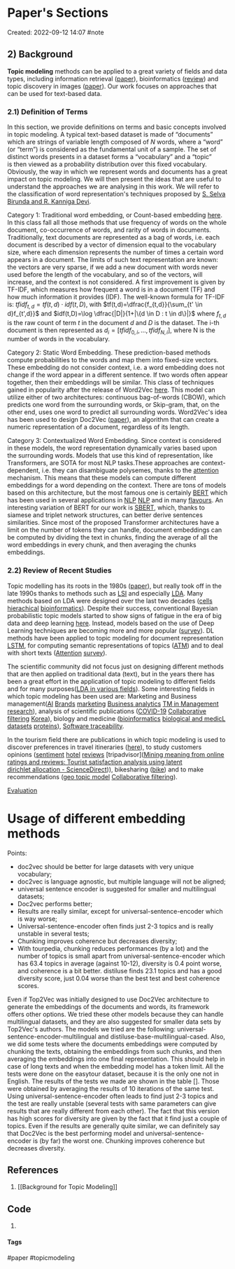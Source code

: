 # Paper's Sections
Created: 2022-09-12 14:07
#note

## 2) Background
**Topic modeling** methods can be applied to a great variety of fields and data types, including information retrieval ([paper](https://maroo.cs.umass.edu/getpdf.php?id=850)), bioinformatics ([review](https://springerplus.springeropen.com/articles/10.1186/s40064-016-3252-8)) and topic discovery in images ([paper](https://ieeexplore.ieee.org/abstract/document/1541280.?casa_token=CuY86UvTQWwAAAAA:Mh1AaYah3cD5a6lZVorn2Qj_OXvg76RosG1rSdVW5INWzq3NWIVYwWdMRZcVZnrxuJDH)). Our work focuses on approaches that can be used for text-based data.

### 2.1) Definition of Terms

In this section, we provide definitions on terms and basic concepts involved in topic modeling.
A typical text-based dataset is made of “documents” which are strings of variable length composed of *N* words, where a “word” (or “term”) is considered as the fundamental unit of a sample. The set of distinct words presents in a dataset forms a “vocabulary” and a “topic” is then viewed as a probability distribution over this fixed vocabulary.
Obviously, the way in which we represent words and documents has a great impact on topic modeling. We will then present the ideas that are useful to understand the approaches we are analysing in this work. We will refer to the classification of word representation's techniques proposed by [S. Selva Birunda and R. Kanniga Devi](https://link.springer.com/chapter/10.1007/978-981-15-9651-3_23).

Category 1: Traditional word embedding, or Count-based embedding [here](https://arxiv.org/pdf/1901.09069.pdf). In this class fall all those methods that use frequency of words on the whole document, co-occurrence of words, and rarity of words in documents. Traditionally, text documents are represented as a bag of words, i.e. each document is described by a vector of dimension equal to the vocabulary size, where each dimension represents the number of times a certain word appears in a document. The limits of such text representation are known: the vectors are very sparse, if we add a new document with words never used before the length of the vocabulary, and so of the vectors, will increase, and the context is not considered. 
A first improvement is given by TF-IDF, which measures how frequent a word is in a document (TF) and how much information it provides (IDF). 
The well-known formula for TF-IDF is: $tfidf_{t,d}=tf(t,d) \cdot idf(t,D)$, with $tf(t,d)=\dfrac{f_{t,d}}{\sum_{t' \in d}f_{t',d}}$ and $idf(t,D)=\log \dfrac{|D|}{1+|\{d \in D : t \in d\}|}$ where $f_{t,d}$ is the raw count of term *t* in the document *d* and *D* is the dataset. The i-th document is then represented as $d_i=[tfidf_{0,i},...,tfidf_{N,i}]$, where N is the number of words in the vocabulary.

Category 2: Static Word Embedding. These prediction-based methods compute probabilities to the words and map them into fixed-size vectors. These embedding do not consider context, i.e. a word embedding does not change if the word appear in a different sentence. If two words often appear together, then their embeddings will be similar.
This class of techniques gained in popularity after the release of Word2Vec [here](https://www.cambridge.org/core/journals/natural-language-engineering/article/word2vec/B84AE4446BD47F48847B4904F0B36E0B). This model can utilize either of two architectures: continuous bag-of-words (CBOW), which predicts one word from the surrounding words, or Skip-gram, that, on the other end, uses one word to predict all surrounding words. Word2Vec's idea has been used to design Doc2Vec ([paper](https://arxiv.org/pdf/1405.4053.pdf)), an algorithm that can create a numeric representation of a document, regardless of its length.

Category 3: Contextualized Word Embedding. Since context is considered in these models, the word representation dynamically varies based upon the surrounding words.
Models that use this kind of representation, like Transformers, are SOTA for most NLP tasks.These approaches are context-dependent, i.e. they can disambiguate polysemes, thanks to the [attention](https://arxiv.org/abs/1706.03762?context=cs) mechanism. This means that these models can compute different embeddings for a word depending on the context.
There are tons of models based on this architecture, but the most famous one is certainly [BERT](https://arxiv.org/pdf/1810.04805.pdf) which has been used in several applications in [NLP](https://arxiv.org/pdf/2103.11943.pdf) [NLP](https://arxiv.org/pdf/2010.00854.pdf) and in many [flavours](https://aclanthology.org/2020.emnlp-demos.6.pdf). An interesting variation of BERT for our work is [SBERT](https://arxiv.org/pdf/1908.10084.pdf), which, thanks to siamese and triplet network structures, can better derive sentences similarities. Since most of the proposed Transformer architectures have a limit on the number of tokens they can handle, document embeddings can be computed by dividing the text in chunks, finding the average of all the word embeddings in every chunk, and then averaging the chunks embeddings.

### 2.2) Review of Recent Studies
Topic modelling has its roots in the 1980s ([paper](https://www.sciencedirect.com/science/article/pii/S0306437920300703?casa_token=nJDJ5Nlh9T4AAAAA:2LmMdid6ESJ6R7T6UL5MlAkBP_b3kagZy9PgUQUTlNvAZFgqKvzpvHf5Z7jFOKyFbCyKXg#b14)), but really took off in the late 1990s thanks to methods such as [LSI](https://asistdl.onlinelibrary.wiley.com/doi/epdf/10.1002/%28SICI%291097-4571%28199009%2941%3A6%3C391%3A%3AAID-ASI1%3E3.0.CO%3B2-9?saml_referrer=) and especially [LDA](https://www.jmlr.org/papers/volume3/blei03a/blei03a.pdf?ref=https://githubhelp.com). Many methods based on LDA were designed over the last two decades ([cells](https://www.sciencedirect.com/science/article/pii/S0002929718301150) [hierachical](https://ieeexplore.ieee.org/abstract/document/8607040) [bioinformatics](https://d-nb.info/1116751054/34)). Despite their success, conventional Bayesian probabilistic topic models started to show signs of fatigue in the era of big data and deep learning [here](https://www.bing.com/search?q=topic+modelling+meets+deep+learing&cvid=99e100f4d08d4b0ba5f77714870cd94a&aqs=edge..69i57.7129j0j4&FORM=ANAB01&PC=U531).  Instead, models based on the use of Deep Learning techniques are becoming more and more popular ([survey](https://arxiv.org/abs/2103.00498)).
DL methods have been applied to topic modeling for document representation [LSTM](https://www.sciencedirect.com/science/article/abs/pii/S0950705119301182), for computing semantic representations of topics ([ATM](https://www.sciencedirect.com/science/article/abs/pii/S0306457319300500)) and to deal with short texts ([Attention](https://www.sciencedirect.com/science/article/pii/S1877050919306283) [survey](https://www.mdpi.com/1424-8220/22/3/852)).

The scientific community did not focus just on designing different methods that are then applied on traditional data (text), but in the years there has been a great effort in the application of topic modeling to different fields and for many purposes([LDA in various fields](https://link.springer.com/article/10.1007/s11042-018-6894-4)). Some interesting fields in which topic modeling has been used are: Marketing and Business management([AI](https://www.sciencedirect.com/science/article/pii/S0148296320307165?casa_token=CTXuKVFl_D4AAAAA:pO1BI9qqL7GEI3taA8mMPBaUwoDBryzpdBwzNjyL9rmDDt5hmbImS3xrm0lX6Q05XY1dybJ_xA) [Brands](https://journals.sagepub.com/doi/full/10.1177/10949968221088275) [marketing](https://link.springer.com/article/10.1007/s11573-018-0915-7) [Business analytics](https://www.sciencedirect.com/science/article/pii/S0378720617309254?casa_token=EtcTboz2mvEAAAAA:BR5vVJd4bRrnfAyxNOTMc6PllQ-oBSjpZBc4Pwv0gyNro0CYQhHaIpEXEM1HLqNJqkjzCnKdKw) [TM in Management research](https://journals.aom.org/doi/abs/10.5465/annals.2017.0099)), analysis of scientific publications ([COVID-19](https://www.jmir.org/2020/11/e21559) [Collaborative filtering](https://dl.acm.org/doi/abs/10.1145/2020408.2020480?casa_token=F_2xHH541asAAAAA:r-0r-Zigz5iZa8KgomJCP5tJG3jOBYvdXMePCg_MYr0HL_sOmkkSf8WMrhl1aUjh-iMhDekN1SjD) [Korea](https://koreascience.kr/article/JAKO201312855326461.page)), biology and medicine ([bioinformatics](https://springerplus.springeropen.com/articles/10.1186/s40064-016-3252-8) [biological and medicL datasets](https://bmcbioinformatics.biomedcentral.com/articles/10.1186/1471-2105-15-S11-S11) [proteins](https://bmcbioinformatics.biomedcentral.com/articles/10.1186/1471-2105-7-58)), [Software traceability](https://ieeexplore.ieee.org/abstract/document/6062077?casa_token=1fXi-6Dlo5gAAAAA:6259L_R_-_FReFTKM0KJztI60eJmKCxD_eQ5k34sVB8IHc4tJzC6unvRmF5Ol6dx64W-). 

In the tourism field there are publications in which topic modeling is used to discover preferences in travel itineraries ([here](https://www.sciencedirect.com/science/article/pii/S0261517719301268?casa_token=UpNSl5Bfl_sAAAAA:qzQVBCYYQf92agcRLozvZswTDS3Fo8zMsjaQRoCLHIegXNwFchyeYJM3Y-XovZw33gUYotVw6w)), to study customers opinions ([sentiment](https://www.tandfonline.com/doi/full/10.1080/19368623.2017.1310075?casa_token=C1gkPjUtESsAAAAA%3ACkoQnodjVC-2XNpop-F-CTXjGJ4g5Yyh31lIHqWlXLARpfcZTa1SGOruy_eBkwO2IaTy31Nt91vP) [hotel](https://www.sciencedirect.com/science/article/pii/S0261517719300020?casa_token=sKr7C-F5geUAAAAA:6P5kjPe36i5uT1EbZ1VU_w5AXeNWkN5UoqLlKIYqMZNX_Y5iNnrp17BySkt-OWj8zbRvG6BxFA)  [reviews](https://link.springer.com/article/10.1007/s40558-015-0035-y) [tripadvisor]([Mining meaning from online ratings and reviews: Tourist satisfaction analysis using latent dirichlet allocation - ScienceDirect](https://www.sciencedirect.com/science/article/pii/S0261517716301698?casa_token=rNu7wIeK6ZYAAAAA:udcc5pDK_g8AADXGTJouOYMTTxpLvlXdMPZWG2Xl9LXMOo85EdgfK8CJeOj_t1be-Zawmg))), bikesharing ([bike](https://link.springer.com/article/10.1007/s11067-017-9366-x#Tab1)) and to make recommendations ([geo topic model](https://dl.acm.org/doi/abs/10.1145/2433396.2433444?casa_token=ct2kPmAiUSQAAAAA:yihk4f46hwxdYcLqLE6jImF5ZZL7gFSII83VwZrovT0zaW1x4tt_LUPgmMu67IZ02cc0XhSWFrhv) [Collaborative filtering](https://link.springer.com/chapter/10.1007/978-3-319-14442-9_45)).



[Evaluation](https://link.springer.com/chapter/10.1007/978-3-030-80599-9_4#chapter-info)

# Usage of different embedding methods
Points:
- doc2vec should be better for large datasets with very unique vocabulary;
- doc2vec is language agnostic, but multiple language will not be aligned;
- universal sentence encoder is suggested for smaller and multilingual datasets;
- Doc2vec performs better;
- Results are really similar, except for universal-sentence-encoder which is way worse;
- Universal-sentence-encoder often finds just 2-3 topics and is really unstable in several tests;
- Chunking improves coherence but decreases diversity;
- With tourpedia, chunking reduces performances (by a lot) and the number of topics is small apart from universal-sentence-encoder which has 63.4 topics in average (against 10-12), diversity is 0.4 point worse, and coherence is a bit better. distiluse finds 23.1 topics and has a good diversity score, just 0.04 worse than the best test and best coherence scores.

Even if Top2Vec was initially designed to use Doc2Vec architecture to generate the embeddings of the documents and words, its framework offers other options. We tried these other models because they can handle multilingual datasets, and they are also suggested for smaller data sets by Top2Vec's authors. The models we tried are the following: universal-sentence-encoder-multilingual and distiluse-base-multilingual-cased. Also, we did some tests where the documents embeddings were computed by chunking the texts, obtaining the embeddings from such chunks, and then averaging the embeddings into one final representation. This should help in case of long texts and when the embedding model has a token limit. 
All the tests were done on the easytour dataset, because it is the only one not in English. The results of the tests we made are shown in the table []. Those were obtained by averaging the results of 10 iterations of the same test.
Using universal-sentence-encoder often leads to find just 2-3 topics and the test are really unstable (several tests with same parameters can give results that are really different from each other). The fact that this version has high scores for diversity are given by the fact that it find just a couple of topics.
Even if the results are generally quite similar, we can definitely say that Doc2Vec is the best performing model and universal-sentence-encoder is (by far) the worst one. Chunking improves coherence but decreases diversity.

## References
1. [[Background for Topic Modeling]]

## Code
1. 

#### Tags
#paper #topicmodeling 